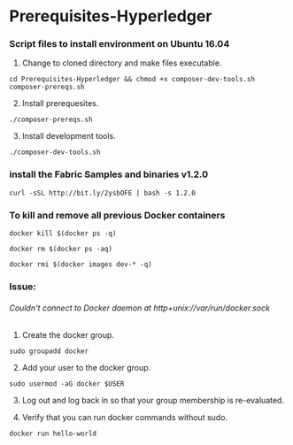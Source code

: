 # Prerequisites-Hyperledger
### Script files to install environment on Ubuntu 16.04

1. Change to cloned directory and make files executable.
```
cd Prerequisites-Hyperledger && chmod +x composer-dev-tools.sh composer-prereqs.sh
```
2. Install prerequesites.
```
./composer-prereqs.sh 
```
3. Install development tools.
```
./composer-dev-tools.sh 
```
### install the Fabric Samples and binaries v1.2.0
```
curl -sSL http://bit.ly/2ysbOFE | bash -s 1.2.0
```

### To kill and remove all previous Docker containers
```
docker kill $(docker ps -q)

docker rm $(docker ps -aq)

docker rmi $(docker images dev-* -q)
```

### Issue: 

###### Couldn't connect to Docker daemon at http+unix://var/run/docker.sock

1. Create the docker group.
```
sudo groupadd docker 
```
2. Add your user to the docker group.
```
sudo usermod -aG docker $USER 
```
3. Log out and log back in so that your group membership is re-evaluated.

4. Verify that you can run docker commands without sudo.
```
docker run hello-world 
```
